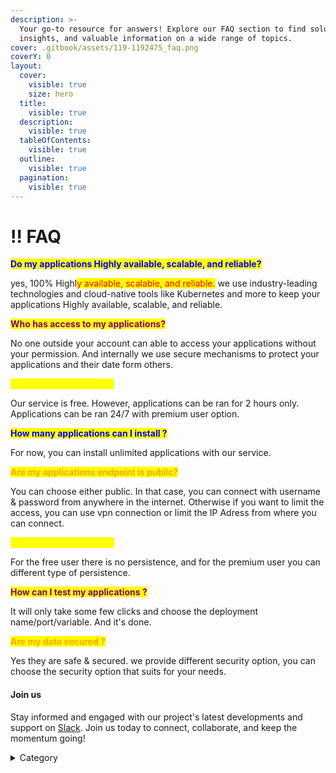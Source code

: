```yaml
---
description: >-
  Your go-to resource for answers! Explore our FAQ section to find solutions,
  insights, and valuable information on a wide range of topics.
cover: .gitbook/assets/119-1192475_faq.png
coverY: 0
layout:
  cover:
    visible: true
    size: hero
  title:
    visible: true
  description:
    visible: true
  tableOfContents:
    visible: true
  outline:
    visible: true
  pagination:
    visible: true
---
```


# ‼ FAQ

<mark style="color:blue;">**Do my applications Highly available, scalable, and reliable?**</mark>

yes, 100% Highl<mark style="color:red;">y available, scalable, and reliable.</mark> we use industry-leading technologies and cloud-native tools like Kubernetes and more to keep your applications Highly available, scalable, and reliable.

<mark style="color:purple;">**Who has access to my applications?**</mark>

No one outside your account can able to access your applications without your permission. And internally we use secure mechanisms to protect your applications and their date form others.

<mark style="color:yellow;">**How much does it cost ?**</mark>

Our service is free. However, applications can be ran for 2 hours only. Applications can be ran 24/7 with premium user option.

<mark style="color:blue;">**How many applications can I install ?**</mark>

For now, you can install unlimited applications with our service.

<mark style="color:orange;">**Are my applications endpoint is public?**</mark>

You can choose either public. In that case, you can connect with username & password from anywhere in the internet. Otherwise if you want to limit the access, you can use vpn connection or limit the IP Adress from where you can connect.

<mark style="color:yellow;">**Are my data persistent ?**</mark>

For the free user there is no persistence, and for the premium user you can different type of persistence.

<mark style="color:purple;">**How can I test my applications ?**</mark>

It will only take some few clicks and choose the deployment name/port/variable. And it's done.

<mark style="color:orange;">**Are my data secured ?**</mark>

Yes they are safe & secured. we provide different security option, you can choose the security option that suits for your needs.

#### Join us

Stay informed and engaged with our project's latest developments and support on [Slack](https://app.slack.com/client/T04QS32JX6E/C04QKEWE146). Join us today to connect, collaborate, and keep the momentum going!&#x20;

<details>

<summary>Category</summary>

Kubernetes, cloud computing, DevOps, cloud services, hosting platform, container orchestration, cloud infrastructure, cloud deployment, cloud management, cloud technology, cloud solutions&#x20;

</details>
